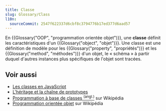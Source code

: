 ```yaml
---
title: Classe
slug: Glossary/Class
l10n:
  sourceCommit: 2547f622337d6cbf8c3794776b17ed377d6aad57
---
```


En {{Glossary("OOP", "programmation orientée objet")}}, une **classe** définit les caractéristiques d'un {{Glossary("object", "objet")}}. Une classe est une définition de modèle pour les {{Glossary("property", "propriétés")}} et les {{Glossary("method", "méthodes")}} d'un objet, le «&nbsp;schéma&nbsp;» à partir duquel d'autres instances plus spécifiques de l'objet sont tracées.

## Voir aussi

- [Les classes en JavaScript](/fr/docs/Learn_web_development/Extensions/Advanced_JavaScript_objects/Classes_in_JavaScript)
- [L'héritage et la chaîne de prototypes](/fr/docs/Web/JavaScript/Guide/Inheritance_and_the_prototype_chain)
- [Programmation à base de classes <sup>(angl.)</sup>](https://en.wikipedia.org/wiki/Class-based_programming) sur Wikipédia
- [Programmation orientée objet](https://fr.wikipedia.org/wiki/Programmation_orientée_objet) sur Wikipédia
